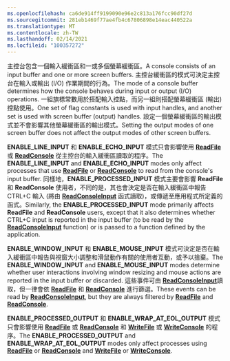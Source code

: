 ```yaml
---
ms.openlocfilehash: ca6de914ff9199090e96e2c813a176fcc90df27d
ms.sourcegitcommit: 281eb1469f77ae4fb4c67806898e14eac440522a
ms.translationtype: MT
ms.contentlocale: zh-TW
ms.lasthandoff: 02/14/2021
ms.locfileid: "100357272"
---
```

<span data-ttu-id="44ffd-101">主控台包含一個輸入緩衝區和一或多個螢幕緩衝區。</span><span class="sxs-lookup"><span data-stu-id="44ffd-101">A console consists of an input buffer and one or more screen buffers.</span></span> <span data-ttu-id="44ffd-102">主控台緩衝區的模式可決定主控台在輸入或輸出 (I/O) 作業期間的行為。</span><span class="sxs-lookup"><span data-stu-id="44ffd-102">The mode of a console buffer determines how the console behaves during input or output (I/O) operations.</span></span> <span data-ttu-id="44ffd-103">一組旗標常數用於搭配輸入控點，而另一組則搭配螢幕緩衝區 (輸出) 控點使用。</span><span class="sxs-lookup"><span data-stu-id="44ffd-103">One set of flag constants is used with input handles, and another set is used with screen buffer (output) handles.</span></span> <span data-ttu-id="44ffd-104">設定一個螢幕緩衝區的輸出模式並不會影響其他螢幕緩衝區的輸出模式。</span><span class="sxs-lookup"><span data-stu-id="44ffd-104">Setting the output modes of one screen buffer does not affect the output modes of other screen buffers.</span></span>

<span data-ttu-id="44ffd-105">**ENABLE\_LINE\_INPUT** 和 **ENABLE\_ECHO\_INPUT** 模式只會影響使用 [**ReadFile**](/windows/win32/api/fileapi/nf-fileapi-readfile) 或 [**ReadConsole**](../readconsole.md) 從主控台的輸入緩衝區讀取的程序。</span><span class="sxs-lookup"><span data-stu-id="44ffd-105">The **ENABLE\_LINE\_INPUT** and **ENABLE\_ECHO\_INPUT** modes only affect processes that use [**ReadFile**](/windows/win32/api/fileapi/nf-fileapi-readfile) or [**ReadConsole**](../readconsole.md) to read from the console's input buffer.</span></span> <span data-ttu-id="44ffd-106">同樣地，**ENABLE\_PROCESSED\_INPUT** 模式主要會影響 **ReadFile** 和 **ReadConsole** 使用者，不同的是，其也會決定是否在輸入緩衝區中報告 CTRL+C 輸入 (將由 [**ReadConsoleInput**](../readconsoleinput.md) 函式讀取)，或傳遞至應用程式所定義的函式。</span><span class="sxs-lookup"><span data-stu-id="44ffd-106">Similarly, the **ENABLE\_PROCESSED\_INPUT** mode primarily affects **ReadFile** and **ReadConsole** users, except that it also determines whether CTRL+C input is reported in the input buffer (to be read by the [**ReadConsoleInput**](../readconsoleinput.md) function) or is passed to a function defined by the application.</span></span>

<span data-ttu-id="44ffd-107">**ENABLE\_WINDOW\_INPUT** 和 **ENABLE\_MOUSE\_INPUT** 模式可決定是否在輸入緩衝區中報告與視窗大小調整和滑鼠動作有關的使用者互動，或予以捨棄。</span><span class="sxs-lookup"><span data-stu-id="44ffd-107">The **ENABLE\_WINDOW\_INPUT** and **ENABLE\_MOUSE\_INPUT** modes determine whether user interactions involving window resizing and mouse actions are reported in the input buffer or discarded.</span></span> <span data-ttu-id="44ffd-108">這些事件可由 [**ReadConsoleInput**](../readconsoleinput.md)讀取，但一律會依 [**ReadFile**](/windows/win32/api/fileapi/nf-fileapi-readfile) 和 [**ReadConsole**](../readconsole.md) 進行篩選。</span><span class="sxs-lookup"><span data-stu-id="44ffd-108">These events can be read by [**ReadConsoleInput**](../readconsoleinput.md), but they are always filtered by [**ReadFile**](/windows/win32/api/fileapi/nf-fileapi-readfile) and [**ReadConsole**](../readconsole.md).</span></span>

<span data-ttu-id="44ffd-109">**ENABLE\_PROCESSED\_OUTPUT** 和 **ENABLE\_WRAP\_AT\_EOL\_OUTPUT** 模式只會影響使用 [**ReadFile**](/windows/win32/api/fileapi/nf-fileapi-readfile) 或 [**ReadConsole**](../readconsole.md) 和 [**WriteFile**](/windows/win32/api/fileapi/nf-fileapi-writefile) 或 [**WriteConsole**](../writeconsole.md) 的程序。</span><span class="sxs-lookup"><span data-stu-id="44ffd-109">The **ENABLE\_PROCESSED\_OUTPUT** and **ENABLE\_WRAP\_AT\_EOL\_OUTPUT** modes only affect processes using [**ReadFile**](/windows/win32/api/fileapi/nf-fileapi-readfile) or [**ReadConsole**](../readconsole.md) and [**WriteFile**](/windows/win32/api/fileapi/nf-fileapi-writefile) or [**WriteConsole**](../writeconsole.md).</span></span>